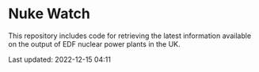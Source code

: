 # Nuke Watch

This repository includes code for retrieving the latest information available on the output of EDF nuclear power plants in the UK.

Last updated: 2022-12-15 04:11